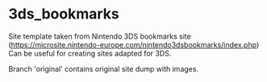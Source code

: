 # 3ds_bookmarks
Site template taken from Nintendo 3DS bookmarks site (https://microsite.nintendo-europe.com/nintendo3dsbookmarks/index.php)
Can be useful for creating sites adapted for 3DS.

Branch 'original' contains original site dump with images.
